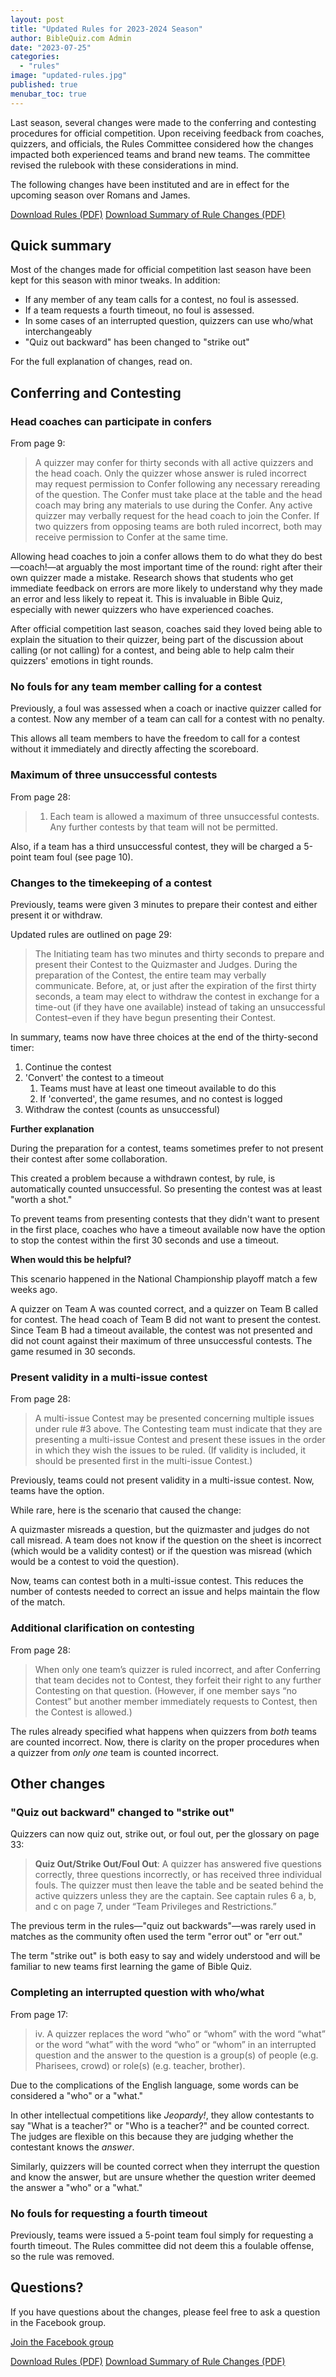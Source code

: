 ```yaml
---
layout: post
title: "Updated Rules for 2023-2024 Season"
author: BibleQuiz.com Admin
date: "2023-07-25"
categories: 
  - "rules"
image: "updated-rules.jpg"
published: true
menubar_toc: true
---
```


Last season, several changes were made to the conferring and contesting procedures for official competition. Upon receiving feedback from coaches, quizzers, and officials, the Rules Committee considered how the changes impacted both experienced teams and brand new teams. The committee revised the rulebook with these considerations in mind.

The following changes have been instituted and are in effect for the upcoming season over Romans and James.

<a href="https://www.biblequiz.com/assets/2024/23-24 Bible Quiz Rules.pdf" class="button is-primary">Download Rules (PDF)</a>  <a href="https://www.biblequiz.com/assets/2024/23-24 Bible Quiz Rules Summary.pdf" class="button is-primary">Download Summary of Rule Changes (PDF)</a>

## Quick summary

Most of the changes made for official competition last season have been kept for this season with minor tweaks. In addition:
- If any member of any team calls for a contest, no foul is assessed.
- If a team requests a fourth timeout, no foul is assessed.
- In some cases of an interrupted question, quizzers can use who/what interchangeably 
- "Quiz out backward" has been changed to "strike out"

For the full explanation of changes, read on.

## Conferring and Contesting

### Head coaches can participate in confers

From page 9:

> A quizzer may confer for thirty seconds with all active quizzers and the head coach. Only the quizzer whose answer is ruled incorrect may request permission to Confer following any necessary rereading of the question. The Confer must take place at the table and the head coach may bring any materials to use during the Confer. Any active quizzer may verbally request for the head coach to join the Confer. If two quizzers from opposing teams are both ruled incorrect, both may receive permission to Confer at the same time.

Allowing head coaches to join a confer allows them to do what they do best—coach!—at arguably the most important time of the round: right after their own quizzer made a mistake. Research shows that students who get immediate feedback on errors are more likely to understand why they made an error and less likely to repeat it. This is invaluable in Bible Quiz, especially with newer quizzers who have experienced coaches.

After official competition last season, coaches said they loved being able to explain the situation to their quizzer, being part of the discussion about calling (or not calling) for a contest, and being able to help calm their quizzers' emotions in tight rounds.


### No fouls for any team member calling for a contest

Previously, a foul was assessed when a coach or inactive quizzer called for a contest. Now any member of a team can call for a contest with no penalty. 

This allows all team members to have the freedom to call for a contest without it immediately and directly affecting the scoreboard.


### Maximum of three unsuccessful contests

From page 28: 

> 1. Each team is allowed a maximum of three unsuccessful contests. Any further contests by that team will not be permitted.

Also, if a team has a third unsuccessful contest, they will be charged a 5-point team foul (see page 10).

### Changes to the timekeeping of a contest

Previously, teams were given 3 minutes to prepare their contest and either present it or withdraw.

Updated rules are outlined on page 29: 

> The Initiating team has two minutes and thirty seconds to prepare and present their Contest to the Quizmaster and Judges. During the preparation of the Contest, the entire team may verbally communicate. Before, at, or just after the expiration of the first thirty seconds, a team may elect to withdraw the contest in exchange for a time-out (if they have one available) instead of taking an unsuccessful Contest–even if they have begun presenting their Contest.

In summary, teams now have three choices at the end of the thirty-second timer:
  1. Continue the contest
  2. 'Convert' the contest to a timeout 
     1. Teams must have at least one timeout available to do this
     2. If 'converted', the game resumes, and no contest is logged
  3. Withdraw the contest (counts as unsuccessful)

**Further explanation**

During the preparation for a contest, teams sometimes prefer to not present their contest after some collaboration.

This created a problem because a withdrawn contest, by rule, is automatically counted unsuccessful. So presenting the contest was at least "worth a shot."

To prevent teams from presenting contests that they didn't want to present in the first place, coaches who have a timeout available now have the option to stop the contest within the first 30 seconds and use a timeout.

**When would this be helpful?**

This scenario happened in the National Championship playoff match a few weeks ago. 

A quizzer on Team A was counted correct, and a quizzer on Team B called for contest. The head coach of Team B did not want to present the contest. Since Team B had a timeout available, the contest was not presented and did not count against their maximum of three unsuccessful contests. The game resumed in 30 seconds.

### Present validity in a multi-issue contest

From page 28:

> A multi-issue Contest may be presented concerning multiple issues under rule #3 above. The Contesting team must indicate that they are presenting a multi-issue Contest and present these issues in the order in which they wish the issues to be ruled. (If validity is included, it should be presented first in the multi-issue Contest.)

Previously, teams could not present validity in a multi-issue contest. Now, teams have the option. 

While rare, here is the scenario that caused the change:

A quizmaster misreads a question, but the quizmaster and judges do not call misread. A team does not know if the question on the sheet is incorrect (which would be a validity contest) or if the question was misread (which would be a contest to void the question). 

Now, teams can contest both in a multi-issue contest. This reduces the number of contests needed to correct an issue and helps maintain the flow of the match.

### Additional clarification on contesting

From page 28: 

> When only one team’s quizzer is ruled incorrect, and after Conferring that team decides not to Contest, they forfeit their right to any further Contesting on that question. (However, if one member says “no Contest” but another member immediately requests to Contest, then the Contest is allowed.)

The rules already specified what happens when quizzers from *both* teams are counted incorrect. Now, there is clarity on the proper procedures when a quizzer from *only one* team is counted incorrect.

## Other changes

### "Quiz out backward" changed to "strike out"

Quizzers can now quiz out, strike out, or foul out, per the glossary on page 33:

> **Quiz Out/Strike Out/Foul Out**: A quizzer has answered five questions correctly, three questions incorrectly, or has received three individual fouls. The quizzer must then leave the table and be seated behind the active quizzers unless they are the captain. See captain rules 6 a, b, and c on page 7, under “Team Privileges and Restrictions.”

The previous term in the rules—"quiz out backwards"—was rarely used in matches as the community often used the term "error out" or "err out."

The term "strike out" is both easy to say and widely understood and will be familiar to new teams first learning the game of Bible Quiz.

### Completing an interrupted question with who/what

From page 17:

> iv. A quizzer replaces the word “who” or “whom” with the word “what” or the word “what” with the word “who” or “whom” in an interrupted question and the answer to the question is a group(s) of people (e.g. Pharisees, crowd) or role(s) (e.g. teacher, brother).

Due to the complications of the English language, some words can be considered a "who" or a "what."

In other intellectual competitions like *Jeopardy!*, they allow contestants to say "What is a teacher?" or "Who is a teacher?" and be counted correct. The judges are flexible on this because they are judging whether the contestant knows the *answer*.

Similarly, quizzers will be counted correct when they interrupt the question and know the answer, but are unsure whether the question writer deemed the answer a "who" or a "what."

### No fouls for requesting a fourth timeout

Previously, teams were issued a 5-point team foul simply for requesting a fourth timeout. The Rules committee did not deem this a foulable offense, so the rule was removed. 

## Questions?

If you have questions about the changes, please feel free to ask a question in the Facebook group.

<a href="https://www.facebook.com/groups/agbiblequiz" class="button is-primary">Join the Facebook group</a>

<a href="https://www.biblequiz.com/assets/2024/23-24 Bible Quiz Rules.pdf" class="button is-primary">Download Rules (PDF)</a>  <a href="https://www.biblequiz.com/assets/2024/23-24 Bible Quiz Rules Summary.pdf" class="button is-primary">Download Summary of Rule Changes (PDF)</a>